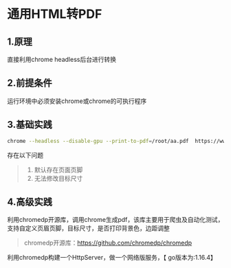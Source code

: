 # 通用HTML转PDF

## 1.原理

直接利用chrome headless后台进行转换

## 2.前提条件

运行环境中必须安装chrome或chrome的可执行程序

## 3.基础实践

```bash
chrome --headless --disable-gpu --print-to-pdf=/root/aa.pdf  https://www.baidu.com
```

存在以下问题

> 1. 默认存在页面页脚
> 2. 无法修改目标尺寸

## 4.高级实践

利用chromedp开源库，调用chrome生成pdf，该库主要用于爬虫及自动化测试，支持自定义页眉页脚，目标尺寸，是否打印背景色，边距调整

> chromedp开源库：<https://github.com/chromedp/chromedp>

利用chromedp构建一个HttpServer，做一个网络版服务，【 go版本为:1.16.4】
